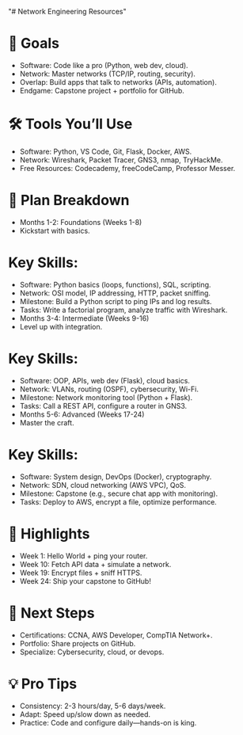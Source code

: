 "# Network Engineering Resources" 

# 🎯 Goals
- Software: Code like a pro (Python, web dev, cloud).
- Network: Master networks (TCP/IP, routing, security).
- Overlap: Build apps that talk to networks (APIs, automation).
- Endgame: Capstone project + portfolio for GitHub.
# 🛠️ Tools You’ll Use
- Software: Python, VS Code, Git, Flask, Docker, AWS.
- Network: Wireshark, Packet Tracer, GNS3, nmap, TryHackMe.
- Free Resources: Codecademy, freeCodeCamp, Professor Messer.
# 📅 Plan Breakdown
- Months 1-2: Foundations (Weeks 1-8)
- Kickstart with basics.

# Key Skills:
- Software: Python basics (loops, functions), SQL, scripting.
- Network: OSI model, IP addressing, HTTP, packet sniffing.
- Milestone: Build a Python script to ping IPs and log results.
- Tasks: Write a factorial program, analyze traffic with Wireshark.
- Months 3-4: Intermediate (Weeks 9-16)
- Level up with integration.

# Key Skills:
- Software: OOP, APIs, web dev (Flask), cloud basics.
- Network: VLANs, routing (OSPF), cybersecurity, Wi-Fi.
- Milestone: Network monitoring tool (Python + Flask).
- Tasks: Call a REST API, configure a router in GNS3.
- Months 5-6: Advanced (Weeks 17-24)
- Master the craft.

# Key Skills:
- Software: System design, DevOps (Docker), cryptography.
- Network: SDN, cloud networking (AWS VPC), QoS.
- Milestone: Capstone (e.g., secure chat app with monitoring).
- Tasks: Deploy to AWS, encrypt a file, optimize performance.
# 🌟 Highlights
- Week 1: Hello World + ping your router.
- Week 10: Fetch API data + simulate a network.
- Week 19: Encrypt files + sniff HTTPS.
- Week 24: Ship your capstone to GitHub!
# 🚀 Next Steps
- Certifications: CCNA, AWS Developer, CompTIA Network+.
- Portfolio: Share projects on GitHub.
- Specialize: Cybersecurity, cloud, or devops.
# 💡 Pro Tips
- Consistency: 2-3 hours/day, 5-6 days/week.
- Adapt: Speed up/slow down as needed.
- Practice: Code and configure daily—hands-on is king.

